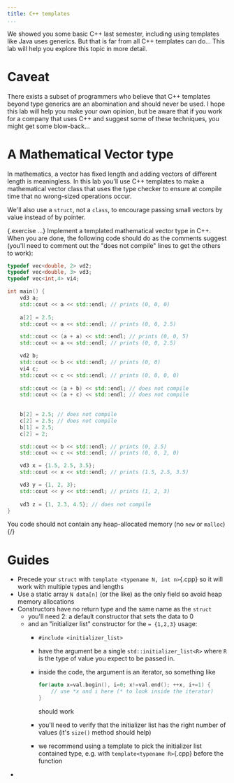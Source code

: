 ```yaml
---
title: C++ templates
...
```


We showed you some basic C++ last semester, including using templates like Java uses generics.
But that is far from all C++ templates can do...
This lab will help you explore this topic in more detail.

# Caveat

There exists a subset of programmers who believe that C++ templates beyond type generics are an abomination and should never be used.
I hope this lab will help you make your own opinion, but be aware that if you work for a company that uses C++ and suggest some of these techniques, you might get some blow-back...

# A Mathematical Vector type

In mathematics, a vector has fixed length and adding vectors of different length is meaningless.
In this lab you'll use C++ templates to make a mathematical vector class
that uses the type checker to ensure at compile time that no wrong-sized operations occur.

We'll also use a `struct`, not a `class`, to encourage passing small vectors by value instead of by pointer.

{.exercise ...}
Implement a templated mathematical vector type in C++.
When you are done, the following code should do as the comments suggest (you'll need to comment out the "does not compile" lines to get the others to work):

```cpp
typedef vec<double, 2> vd2;
typedef vec<double, 3> vd3;
typedef vec<int,4> vi4;

int main() {
    vd3 a;
    std::cout << a << std::endl; // prints (0, 0, 0)
    
    a[2] = 2.5;
    std::cout << a << std::endl; // prints (0, 0, 2.5)

    std::cout << (a + a) << std::endl; // prints (0, 0, 5)
    std::cout << a << std::endl; // prints (0, 0, 2.5)

    vd2 b;
    std::cout << b << std::endl; // prints (0, 0)
    vi4 c;
    std::cout << c << std::endl; // prints (0, 0, 0, 0)
    
    std::cout << (a + b) << std::endl; // does not compile
    std::cout << (a + c) << std::endl; // does not compile
    
    
    b[2] = 2.5; // does not compile
    c[2] = 2.5; // does not compile
    b[1] = 2.5;
    c[2] = 2;

    std::cout << b << std::endl; // prints (0, 2.5)
    std::cout << c << std::endl; // prints (0, 0, 2, 0)

    vd3 x = {1.5, 2.5, 3.5};
    std::cout << x << std::endl; // prints (1.5, 2.5, 3.5)

    vd3 y = {1, 2, 3};
    std::cout << y << std::endl; // prints (1, 2, 3)
    
    vd3 z = {1, 2.3, 4.5}; // does not compile
}
```

You code should not contain any heap-allocated memory (no `new` or `malloc`)
{/}

# Guides

- Precede your `struct` with `template <typename N, int n>`{.cpp} so it will work with multiple types and lengths
- Use a static array `N data[n]` (or the like) as the only field so avoid heap memory allocations
- Constructors have no return type and the same name as the `struct`
    - you'll need 2: a default constructor that sets the data to 0
    - and an "initializer list" constructor for the `= {1,2,3}` usage:
        - `#include <initializer_list>`
        - have the argument be a single `std::initializer_list<R>` where `R` is the type of value you expect to be passed in.
        - inside the code, the argument is an iterator, so something like
            
            ````cpp
            for(auto x=val.begin(), i=0; x!=val.end(); ++x, i+=1) {
                // use *x and i here (* to look inside the iterator)
            }
            ````
            
            should work
        - you'll need to verify that the initializer list has the right number of values (it's `size()` method should help)
        - we recommend using a template to pick the initializer list contained type, e.g. with `template<typename R>`{.cpp} before the function
- 
